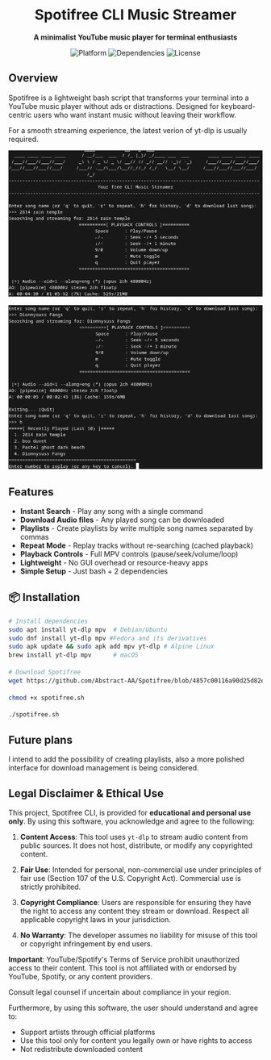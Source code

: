 <h1 align="center">Spotifree CLI Music Streamer</h1>
<p align="center">
  <strong>A minimalist YouTube music player for terminal enthusiasts</strong>
</p>

<div align="center">
  <img src="https://img.shields.io/badge/Platform-Linux%20%7C%20macOS%20%7C%20WSL-blue" alt="Platform">
  <img src="https://img.shields.io/badge/Dependencies-yt--dlp%20%7C%20mpv-green" alt="Dependencies">
  <img src="https://img.shields.io/badge/License-MIT-yellow" alt="License">
</div>

## Overview

Spotifree is a lightweight bash script that transforms your terminal into a YouTube music player without ads or distractions. Designed for keyboard-centric users who want instant music without leaving their workflow. 

For a smooth streaming experience, the latest verion of yt-dlp is usually required.

![Alt Text](https://github.com/Abstract-AA/Spotifree/blob/d72fbbb61e06764d9fdd18b47efd83b3f838c66e/Screenshot%20from%202025-07-10%2017-43-57.png)

![Alt Text](https://github.com/Abstract-AA/Spotifree/blob/d72fbbb61e06764d9fdd18b47efd83b3f838c66e/Screenshot%20from%202025-07-10%2017-46-49.png)


## Features

- **Instant Search** - Play any song with a single command
- **Download Audio files** - Any played song can be downloaded
- **Playlists** - Create playlists by write multiple song names separated by commas
- **Repeat Mode** - Replay tracks without re-searching (cached playback)
- **Playback Controls** - Full MPV controls (pause/seek/volume/loop)
- **Lightweight** - No GUI overhead or resource-heavy apps
- **Simple Setup** - Just bash + 2 dependencies

## 📦 Installation

```bash
# Install dependencies
sudo apt install yt-dlp mpv  # Debian/Ubuntu
sudo dnf install yt-dlp mpv #Fedora and its derivatives
sudo apk update && sudo apk add mpv yt-dlp # Alpine Linux
brew install yt-dlp mpv      # macOS

# Download Spotifree
wget https://github.com/Abstract-AA/Spotifree/blob/4857c00116a90d25d82ef891826d5225471411f6/spotifree.sh
     
chmod +x spotifree.sh

./spotifree.sh

```

## Future plans

I intend to add the possibility of creating playlists, also a more polished interface for download management is being considered.

## Legal Disclaimer & Ethical Use

This project, Spotifree CLI, is provided for **educational and personal use only**. By using this software, you acknowledge and agree to the following:

1. **Content Access**: This tool uses `yt-dlp` to stream audio content from public sources. It does not host, distribute, or modify any copyrighted content.

2. **Fair Use**: Intended for personal, non-commercial use under principles of fair use (Section 107 of the U.S. Copyright Act). Commercial use is strictly prohibited.

3. **Copyright Compliance**: Users are responsible for ensuring they have the right to access any content they stream or download. Respect all applicable copyright laws in your jurisdiction.

4. **No Warranty**: The developer assumes no liability for misuse of this tool or copyright infringement by end users.

**Important**: YouTube/Spotify's Terms of Service prohibit unauthorized access to their content. This tool is not affiliated with or endorsed by YouTube, Spotify, or any content providers.

Consult legal counsel if uncertain about compliance in your region.

Furthermore, by using this software, the user should understand and agree to:
- Support artists through official platforms
- Use this tool only for content you legally own or have rights to access
- Not redistribute downloaded content
